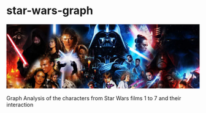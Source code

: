 # star-wars-graph

<img src="assets/Saga-Star-Wars-banner.jpg" alt="Star Wars banner"/>

Graph Analysis of the characters from Star Wars films 1 to 7 and their interaction
